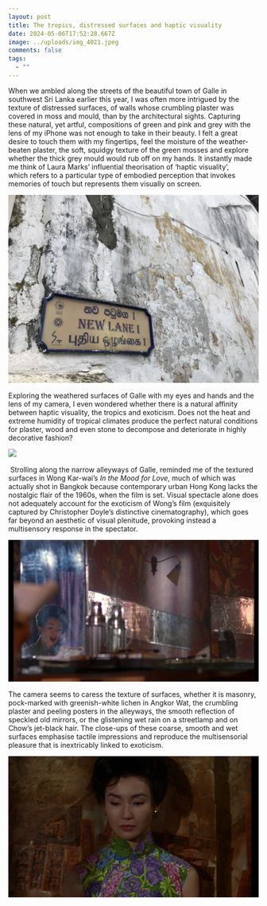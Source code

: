 ```yaml
---
layout: post
title: The tropics, distressed surfaces and haptic visuality
date: 2024-05-06T17:52:28.667Z
image: ../uploads/img_4021.jpeg
comments: false
tags:
  - ""
---
```

When we ambled along the streets of the beautiful town of Galle in southwest Sri Lanka earlier this year, I was often more intrigued by the texture of distressed surfaces, of walls whose crumbling plaster was covered in moss and mould, than by the architectural sights. Capturing these natural, yet artful, compositions of green and pink and grey with the lens of my iPhone was not enough to take in their beauty. I felt a great desire to touch them with my fingertips, feel the moisture of the weather-beaten plaster, the soft, squidgy texture of the green mosses and explore whether the thick grey mould would rub off on my hands. It instantly made me think of Laura Marks’ influential theorisation of ‘haptic visuality’, which refers to a particular type of embodied perception that invokes memories of touch but represents them visually on screen. 

![](../uploads/img_4013.jpeg)

Exploring the weathered surfaces of Galle with my eyes and hands and the lens of my camera, I even wondered whether there is a natural affinity between haptic visuality, the tropics and exoticism. Does not the heat and extreme humidity of tropical climates produce the perfect natural conditions for plaster, wood and even stone to decompose and deteriorate in highly decorative fashion? 

![](../uploads/img_4028.jpeg)

 Strolling along the narrow alleyways of Galle, reminded me of the textured surfaces in Wong Kar-wai’s *In the Mood for Love*, much of which was actually shot in Bangkok because contemporary urban Hong Kong lacks the nostalgic flair of the 1960s, when the film is set. Visual spectacle alone does not adequately account for the exoticism of Wong’s film (exquisitely captured by Christopher Doyle’s distinctive cinematography), which goes far beyond an aesthetic of visual plenitude, provoking instead a multisensory response in the spectator. 

![](../uploads/mirrors.jpg)

The camera seems to caress the texture of surfaces, whether it is masonry, pock-marked with greenish-white lichen in Angkor Wat, the crumbling plaster and peeling posters in the alleyways, the smooth reflection of speckled old mirrors, or the glistening wet rain on a streetlamp and on Chow’s jet-black hair. The close-ups of these coarse, smooth and wet surfaces emphasise tactile impressions and reproduce the multisensorial pleasure that is inextricably linked to exoticism.

![](../uploads/maggiecheung_portrait_wall.jpg)

![]()